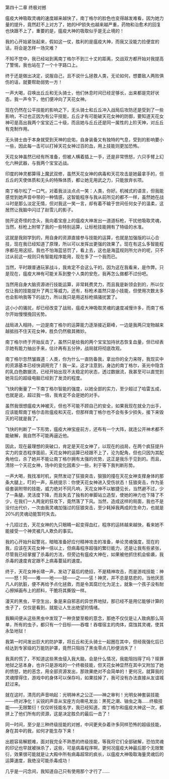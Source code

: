 第四十二章 终极对撼


瘟疫大神吸取灵魂的速度越来越快了，南丁格尔的脸色也变得越发难看，因为她力量的提升，竟然赶不上对方了，她的HP损失也越来越严重，药物和治愈术的回复也快跟不上了，重要的是，瘟疫大神的吸取似乎是无止境的！

我的心开始紧张起来，假如这一仗，胜利的是瘟疫大神，而我又没能力捡便宜的话，将会是怎样一场灾难？

不知不觉中，我已经站到离南丁格尔不到三十丈的距离，交战双方都开始对我提高了警惕，我也站在了一个十字路口上。

终于还是做出决定，说服自己，且不说什么拯救人类，无论如何，想要敌人两败俱伤的话，就要帮助弱势一方！

一声大喝，召唤出丘丘和无头骑士，他们休息时间已经足够长，出来都是完好状态，我一声令下，他们便冲向了天花女神。

现在仍然在公平技能的影响之下，无头骑士和丘丘冲入战局后攻防还是受到了一些影响，不过也正因为有公平技能，丘丘才有可能破天花女神的防御，要知道天花女神可是高出我两个宝宝近二十级，而且她与丘丘还是同一属性的上阶天神，对丘丘有克制作用。

无头骑士由于本身就受到天神的庇佑，自身装备又有独特的气息，受到的影响要小一些，因此每一击可以打掉天花女神过百的血，用上技能则更加恐怖。

天花女神虽然已经有所准备，但被人横着插上一手，还是非常愤怒，六只手臂上幻化六种武器，与我两个宝宝近战。

印度的神灵都算得上魔武双修，虽然天花女神的病毒和天花攻击是她最拿手的，但丘丘的天使体质和无头的特殊体质，都让她无用武之力，只能放弃长项。

南丁格尔松了一口气，对着我淡淡点点一笑：人类，你好。机械式的语言，但我能感觉到她声音中带的一种情感，这智能程序与我从前所见的都不一样，虽然她在战斗时是那么淡定无情，但对我这一笑一言，却有着不输于世间任何女子的温柔，这居然让我脑中闪过了赵雪儿的影子。

抛开这奇怪的念头，我向着宝座上的瘟疫大神发出一道道标枪，干扰他吸取灵魂，当然，标枪上附带了我的一些特别运算，让标枪技能拥有了特级的水准。

这就是我刚学到的，用自身的资源直接参与技能的运算，也就是加强版的以心合技，现在我已经知道了原理，所以可以发挥出更强的效果了。现在有这么多智能程序都在用这招，我也不怕海蓝惩罚了，看上去，这也是海蓝规则所允许的呢，只不过从前这一规则只有智能程序能用，现在多了一个我而已。

当然，平时跟普通玩家战斗，我肯定不会这么干的，因为这在我看来，是作弊。只是现在，瘟疫大神有可能关系到整个人类的安危，我再怎么做都不过份吧。

当然用自身大脑资源进行技能运算，非常耗费灵力，而且我是新领会到的，所以仅仅让我的技能提升了两三等威力。还有，标枪术虽然只是小技能，但使用次数太多也会影响我等下的战力，所以我只是用这标枪搞骚扰罢了。

这小小的骚扰，却已经改变了战局，瘟疫大神吸取灵魂的速度减慢许多，而南丁格尔开始慢慢挽回劣势。

战局进入相持，一边是南丁格尔的运算能力逐渐接近巅峰，一边是我两只宠物越来越抵挡不住天花女神，胜负仍然极其微妙。

南丁格尔终于开始反击了，虽然只是给我的两个宝宝加持状态恢复血量，但已经表示她有能力抽出手来，估计再有五分钟，战局就将彻底改观。

南丁格尔忽然皱眉道：人类，你为什么一直防备我，拿出你的全力来呀，我现实中的资源基本已经快调用完了！我一呆，这才注意到，身边的南丁格尔，圣光中隐含的乳白色数据流，已经开始出现不太稳定的状态，透过数据流，我甚至可以直觉到她背后的超级电脑已经到了发烫的程度。

飞快的衡量了一下南丁格尔智能的强度，以她全部的实力，至少超过了哈雷五成，也就是说，超过我一倍，我肯定不会是她的对手。

虽然我很想瘟疫大神被灭，但也不可能不顾自己的安全，如果我现在就全力出手，应该能帮南丁格尔击败瘟疫和天花，但那样南丁格尔也不会有多少损失，接下来毁灭的可就是我了。

飞快的判断了一下形势，瘟疫大神宝座前方，还布有一个大阵，就连公开神术都不能破解，我自然不可能再逼近他。

因此，现在最理想的突破口，肯定是天花女神了，以现在的战局，在两个疯狂提升实力的变态程序面前，天花女神的运算已经跟不上了，沦为配角，但也只因为其配角地位，杀了她并不能让南丁格尔拥有太强的优势，这正是我乐于见到的。而且，清除一个天花女神，场中的变化因素少一些，利于等下我判断形势。

一声大喝，我找准时机，突然发动了狂狼突击，狠狠的撞在天花女神支撑身体的那条大腿上，叮的一声，系统提示：你使天花女神进入受伤状态！狂狼突击，作为圣级套装附带的技能，威力绝对不同凡响，天花女神不以敏捷见长，当然避不过，少了一条腿，灵活度下降，而且失去了独有的单脚站立造型，使她的神力也下降了不少，在我们一人两宠的狂攻下，竟然落了下风。当然，造成这样的局面，我也不是没付出代价，一次由我灵魂加强过的狂狼突击，至少耗掉我两成的生命力，也就是20%的灵魂动能暂时失去。

十几招过去，天花女神的九只眼睛一起变得血红，程序的运转越来越快，看来她不能接受一个神灵被凡人欺负的事实。

我的心开始升起警兆，暗暗准备好应付精神攻击的准备，单论灵魂强度，现在的我，应该在天花女神一倍以上，但病毒程序超强的繁衍能力，还是让我有些紧张，尽管我已经掌握了杀毒的方法，但旁边有瘟疫大神在，如果被他抓住机会偷袭，我杀毒的速度肯定跟不上病毒蔓延的速度。

终于，天花女神长啸一声，发动了最后的绝招，不是精神攻击，而是游戏技能：神——怒！阿——难——地——狱——之——惩！神灵，并不总是慈悲的，当他厌恶凡人的肮脏，便不再给予点化拯救，而是令其腐烂化为泥土，就象一个孩子没有耐心擦掉画布上的颜料，干脆将其撕毁一样。

漫天的黑虫，平空生出，象是来自邪恶的异世界地狱，那已经不是用亿能够计算的虫子了，仅仅是看到，就能让人生出绝望的情绪。

我瞬间便从这些黑虫中发现了一种贪婪至极的意念，那绝不仅仅是让人致病那么简单，所有的虫子，都只有一个目标——吞噬！吞噬宿主的肉体，腐蚀其灵魂，使其永坠地狱！

我第一时间发出巨大的防护罩，将丘丘和无头骑士一起圈在其中，但经我强化后已经达到专家级的万能防护罩，竟然只阻挡了黑虫零点几秒便消失了！

我真的慌了，不知道这些黑虫侵入我大脑，会是什么情况，我能阻挡得了吗？赎罪地狱之惩本身，也许只是游戏的一个终极技能，但天花女神显然在其中又附加了她的愤怒，她的恶念，用全部资源发出，那效果绝对不会简单的！更何况，就算我的灵魂撑得住，游戏中的身体可以保存吗，如果挂掉了，我可没有办法直接从友谊城赶过来。

就在这时，清亮的声音响起：光明神术之公正——神之审判！光明女神套装技能——终对净化！尖锐的声音从宝座方向嘶吼发出：黑死之潮、铀虫之海……终极技能——无限繁衍！仅仅听技能名字，我已经知道，南丁格尔和瘟疫大神这一次，都拼上了他们所有的资源，这是决定胜负的最后一击了！

同一时间，至少是三种终级技能的对撼，中间更夹杂着许多同样恐怖的超级技能，身在其中的我，如何才能生存下来！

出题容易解题难，面对我完全不熟悉的终级技能，等我将它们全部破解，恐怕灵魂的印记也早就被抹杀了，这些，可是病毒程序啊，更何况瘟疫大神最后那个无限繁衍，效果很可能就是让大殿中所有病毒超常的疯长，以瘟疫大神吸取海量灵魂后的运算速度，我绝没可能杀毒成功！

几乎是一闪念间，我知道自己只有使用那个才行了……






